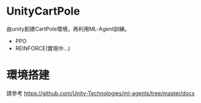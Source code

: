 # UnityCartPole
由unity創建CartPole環境，再利用ML-Agent訓練。  

* PPO
* REINFORCE(實現中...)

# 環境搭建
請參考 https://github.com/Unity-Technologies/ml-agents/tree/master/docs
